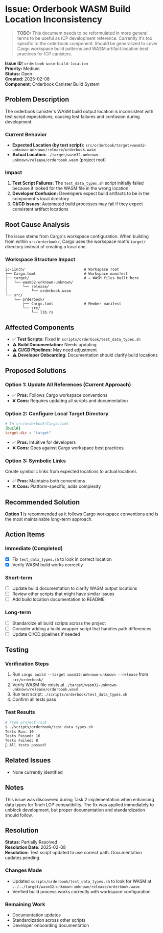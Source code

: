 # Issue: Orderbook WASM Build Location Inconsistency

> **TODO:** This document needs to be reformulated in more general terms to be useful as ICP development reference. Currently it's too specific to the orderbook component. Should be generalized to cover Cargo workspace build patterns and WASM artifact location best practices for ICP canisters.

**Issue ID:** `orderbook-wasm-build-location`  
**Priority:** Medium  
**Status:** Open  
**Created:** 2025-02-08  
**Component:** Orderbook Canister Build System

## Problem Description

The orderbook canister's WASM build output location is inconsistent with test script expectations, causing test failures and confusion during development.

### Current Behavior

- **Expected Location (by test script):** `src/orderbook/target/wasm32-unknown-unknown/release/orderbook.wasm`
- **Actual Location:** `./target/wasm32-unknown-unknown/release/orderbook.wasm` (project root)

### Impact

1. **Test Script Failures:** The `test_data_types.sh` script initially failed because it looked for the WASM file in the wrong location
2. **Developer Confusion:** Developers expect build artifacts to be in the component's local directory
3. **CI/CD Issues:** Automated build processes may fail if they expect consistent artifact locations

## Root Cause Analysis

The issue stems from Cargo's workspace configuration. When building from within `src/orderbook/`, Cargo uses the workspace root's `target/` directory instead of creating a local one.

### Workspace Structure Impact

```
ic-1inch/                           # Workspace root
├── Cargo.toml                      # Workspace manifest
├── target/                         # ← WASM files built here
│   └── wasm32-unknown-unknown/
│       └── release/
│           └── orderbook.wasm
└── src/
    └── orderbook/
        ├── Cargo.toml              # Member manifest
        └── src/
            └── lib.rs
```

## Affected Components

- ✅ **Test Scripts:** Fixed in `scripts/orderbook/test_data_types.sh`
- ⚠️ **Build Documentation:** Needs updating
- ⚠️ **CI/CD Pipelines:** May need adjustment
- ⚠️ **Developer Onboarding:** Documentation should clarify build locations

## Proposed Solutions

### Option 1: Update All References (Current Approach)

- ✅ **Pros:** Follows Cargo workspace conventions
- ❌ **Cons:** Requires updating all scripts and documentation

### Option 2: Configure Local Target Directory

```toml
# In src/orderbook/Cargo.toml
[build]
target-dir = "target"
```

- ✅ **Pros:** Intuitive for developers
- ❌ **Cons:** Goes against Cargo workspace best practices

### Option 3: Symbolic Links

Create symbolic links from expected locations to actual locations

- ✅ **Pros:** Maintains both conventions
- ❌ **Cons:** Platform-specific, adds complexity

## Recommended Solution

**Option 1** is recommended as it follows Cargo workspace conventions and is the most maintainable long-term approach.

## Action Items

### Immediate (Completed)

- [x] Fix `test_data_types.sh` to look in correct location
- [x] Verify WASM build works correctly

### Short-term

- [ ] Update build documentation to clarify WASM output locations
- [ ] Review other scripts that might have similar issues
- [ ] Add build location documentation to README

### Long-term

- [ ] Standardize all build scripts across the project
- [ ] Consider adding a build wrapper script that handles path differences
- [ ] Update CI/CD pipelines if needed

## Testing

### Verification Steps

1. Run `cargo build --target wasm32-unknown-unknown --release` from `src/orderbook/`
2. Verify WASM file exists at `./target/wasm32-unknown-unknown/release/orderbook.wasm`
3. Run test script: `./scripts/orderbook/test_data_types.sh`
4. Confirm all tests pass

### Test Results

```bash
# From project root
$ ./scripts/orderbook/test_data_types.sh
Tests Run: 10
Tests Passed: 10
Tests Failed: 0
🎉 All tests passed!
```

## Related Issues

- None currently identified

## Notes

This issue was discovered during Task 2 implementation when enhancing data types for 1inch LOP compatibility. The fix was applied immediately to unblock development, but proper documentation and standardization should follow.

## Resolution

**Status:** Partially Resolved  
**Resolution Date:** 2025-02-08  
**Resolution:** Test script updated to use correct path. Documentation updates pending.

### Changes Made

- Updated `scripts/orderbook/test_data_types.sh` to look for WASM at `../../target/wasm32-unknown-unknown/release/orderbook.wasm`
- Verified build process works correctly with workspace configuration

### Remaining Work

- Documentation updates
- Standardization across other scripts
- Developer onboarding documentation
